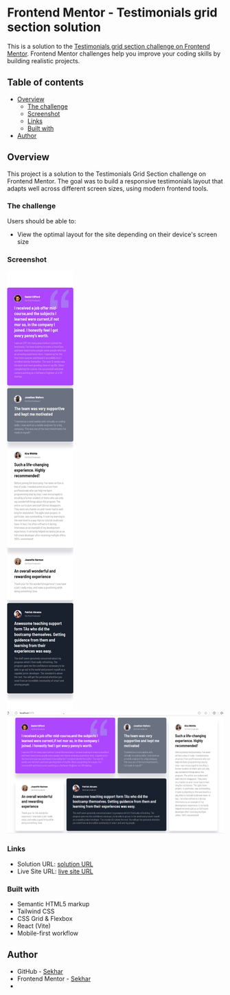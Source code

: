 # Frontend Mentor - Testimonials grid section solution

This is a solution to the [Testimonials grid section challenge on Frontend Mentor](https://www.frontendmentor.io/challenges/testimonials-grid-section-Nnw6J7Un7). Frontend Mentor challenges help you improve your coding skills by building realistic projects. 

## Table of contents

- [Overview](#overview)
  - [The challenge](#the-challenge)
  - [Screenshot](#screenshot)
  - [Links](#links)
  - [Built with](#built-with)
- [Author](#author)



## Overview
This project is a solution to the Testimonials Grid Section challenge on Frontend Mentor. The goal was to build a responsive testimonials layout that adapts well across different screen sizes, using modern frontend tools.
### The challenge

Users should be able to:

- View the optimal layout for the site depending on their device's screen size

### Screenshot

![Mobile view screenshot](./src/assets/mobile.jpeg)
![Desktop view screenshot](./src/assets/desktop.png)



### Links

- Solution URL: [solution URL](https://github.com/sekhar-185/testimonials-grid-section)
- Live Site URL: [live site URL](https://fm-grid.netlify.app/)



### Built with
- Semantic HTML5 markup
- Tailwind CSS
- CSS Grid & Flexbox
- React (Vite)
- Mobile-first workflow



## Author

- GitHub - [Sekhar](https://www.github.com/sekhar-185)
- Frontend Mentor - [Sekhar](https://www.frontendmentor.io/profile/sekhar-185)
- 



